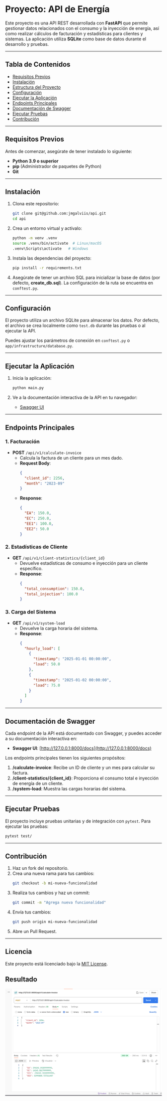 # Proyecto: API de Energía

Este proyecto es una API REST desarrollada con **FastAPI** que permite gestionar datos relacionados con el consumo y la inyección de energía, así como realizar cálculos de facturación y estadísticas para clientes y sistemas. La aplicación utiliza **SQLite** como base de datos durante el desarrollo y pruebas.

---

## Tabla de Contenidos
- [Requisitos Previos](#requisitos-previos)
- [Instalación](#instalación)
- [Estructura del Proyecto](#estructura-del-proyecto)
- [Configuración](#configuración)
- [Ejecutar la Aplicación](#ejecutar-la-aplicación)
- [Endpoints Principales](#endpoints-principales)
- [Documentación de Swagger](#documentación-de-swagger)
- [Ejecutar Pruebas](#ejecutar-pruebas)
- [Contribución](#contribución)

---

## Requisitos Previos
Antes de comenzar, asegúrate de tener instalado lo siguiente:

- **Python 3.9 o superior**
- **pip** (Administrador de paquetes de Python)
- **Git**

---

## Instalación
1. Clona este repositorio:
   ```bash
   git clone git@github.com:jmgalviis/api.git
   cd api
   ```

2. Crea un entorno virtual y actívalo:
   ```bash
   python -m venv .venv
   source .venv/bin/activate  # Linux/macOS
   .venv\Scripts\activate   # Windows
   ```

3. Instala las dependencias del proyecto:
   ```bash
   pip install -r requirements.txt
   ```

4. Asegúrate de tener un archivo SQL para inicializar la base de datos (por defecto, **create_db.sql**). La configuración de la ruta se encuentra en `conftest.py`.

---

## Configuración
El proyecto utiliza un archivo SQLite para almacenar los datos. Por defecto, el archivo se crea localmente como `test.db` durante las pruebas o al ejecutar la API.

Puedes ajustar los parámetros de conexión en `conftest.py` o `app/infrastructure/database.py`.

---

## Ejecutar la Aplicación
1. Inicia la aplicación:
   ```bash
   python main.py
   ```

2. Ve a la documentación interactiva de la API en tu navegador:
   - [Swagger UI](http://127.0.0.1:8000/docs)

---

## Endpoints Principales
### 1. Facturación
- **POST** `/api/v1/calculate-invoice`
  - Calcula la factura de un cliente para un mes dado.
  - **Request Body**:
    ```json
    {
      "client_id": 2256,
      "month": "2023-09"
    }
    ```
  - **Response**:
    ```json
    {
      "EA": 150.0,
      "EC": 250.0,
      "EE1": 100.0,
      "EE2": 50.0
    }
    ```

### 2. Estadísticas de Cliente
- **GET** `/api/v1/client-statistics/{client_id}`
  - Devuelve estadísticas de consumo e inyección para un cliente específico.
  - **Response**:
    ```json
    {
      "total_consumption": 150.0,
      "total_injection": 100.0
    }
    ```

### 3. Carga del Sistema
- **GET** `/api/v1/system-load`
  - Devuelve la carga horaria del sistema.
  - **Response**:
    ```json
    {
      "hourly_load": [
        {
          "timestamp": "2025-01-01 00:00:00",
          "load": 50.0
        },
        {
          "timestamp": "2025-01-02 00:00:00",
          "load": 75.0
        }
      ]
    }
    ```

---

## Documentación de Swagger
Cada endpoint de la API está documentado con Swagger, y puedes acceder a su documentación interactiva en:

- **Swagger UI**: [http://127.0.0.1:8000/docs](http://127.0.0.1:8000/docs)

Los endpoints principales tienen los siguientes propósitos:

1. **/calculate-invoice**: Recibe un ID de cliente y un mes para calcular su factura.
2. **/client-statistics/{client_id}**: Proporciona el consumo total e inyección de energía de un cliente.
3. **/system-load**: Muestra las cargas horarias del sistema.

---

## Ejecutar Pruebas
El proyecto incluye pruebas unitarias y de integración con `pytest`. Para ejecutar las pruebas:

```bash
pytest test/
```

---

## Contribución
1. Haz un fork del repositorio.
2. Crea una nueva rama para tus cambios:
   ```bash
   git checkout -b mi-nueva-funcionalidad
   ```
3. Realiza tus cambios y haz un commit:
   ```bash
   git commit -m "Agrega nueva funcionalidad"
   ```
4. Envía tus cambios:
   ```bash
   git push origin mi-nueva-funcionalidad
   ```
5. Abre un Pull Request.

---

## Licencia
Este proyecto está licenciado bajo la [MIT License](https://opensource.org/licenses/MIT).


## Resultado
![image](https://github.com/jmgalviis/api/blob/main/img.png)
